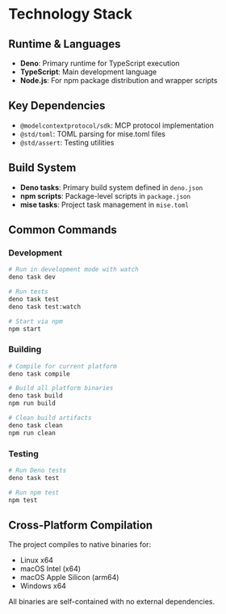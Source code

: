# Technology Stack

## Runtime & Languages
- **Deno**: Primary runtime for TypeScript execution
- **TypeScript**: Main development language
- **Node.js**: For npm package distribution and wrapper scripts

## Key Dependencies
- `@modelcontextprotocol/sdk`: MCP protocol implementation
- `@std/toml`: TOML parsing for mise.toml files
- `@std/assert`: Testing utilities

## Build System
- **Deno tasks**: Primary build system defined in `deno.json`
- **npm scripts**: Package-level scripts in `package.json`
- **mise tasks**: Project task management in `mise.toml`

## Common Commands

### Development
```bash
# Run in development mode with watch
deno task dev

# Run tests
deno task test
deno task test:watch

# Start via npm
npm start
```

### Building
```bash
# Compile for current platform
deno task compile

# Build all platform binaries
deno task build
npm run build

# Clean build artifacts
deno task clean
npm run clean
```

### Testing
```bash
# Run Deno tests
deno task test

# Run npm test
npm test
```

## Cross-Platform Compilation
The project compiles to native binaries for:
- Linux x64
- macOS Intel (x64)
- macOS Apple Silicon (arm64)
- Windows x64

All binaries are self-contained with no external dependencies.